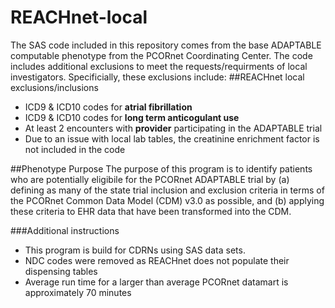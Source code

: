 # REACHnet-local
The SAS code included in this repository comes from the base ADAPTABLE computable phenotype from the PCORnet Coordinating Center. The code includes additional exclusions to meet the requests/requirments of local investigators. Specificially, these exclusions include:
##REACHnet local exclusions/inclusions 
*  ICD9 & ICD10 codes for **atrial fibrillation** 
*  ICD9 & ICD10 codes for **long term anticogulant use** 
*  At least 2 encounters with **provider** participating in the ADAPTABLE trial 
* Due to an issue with local lab tables, the creatinine enrichment factor is not included in the code 

##Phenotype Purpose 
The purpose of this program is to identify patients who are potentially eligibile for the PCORnet ADAPTABLE trial by (a) defining as many of the state trial inclusion and exclusion criteria in terms of the PCORnet Common Data Model (CDM) v3.0 as possible, and (b) applying these criteria to EHR data that have been transformed into the CDM. 

###Additional instructions 
* This program is build for CDRNs using SAS data sets. 
* NDC codes were removed as REACHnet does not populate their dispensing tables 
* Average run time for a larger than average PCORnet datamart is approximately 70 minutes 
